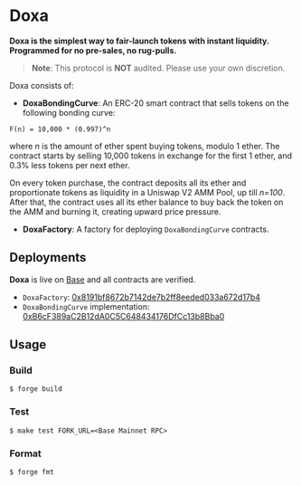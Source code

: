 # Doxa

**Doxa is the simplest way to fair-launch tokens with instant liquidity. Programmed for no pre-sales, no rug-pulls.**

> **Note**: This protocol is **NOT** audited. Please use your own discretion.

Doxa consists of:

- **DoxaBondingCurve**: An ERC-20 smart contract that sells tokens on the following bonding curve:

```
F(n) = 10,000 * (0.997)^n
```

where _n_ is the amount of ether spent buying tokens, modulo 1 ether. The contract starts by selling 10,000 tokens in exchange for the first 1 ether, and 0.3% less tokens per next ether.

On every token purchase, the contract deposits all its ether and proportionate tokens as liquidity in a Uniswap V2 AMM Pool,
up till _n=100_. After that, the contract uses all its ether balance to buy back the token on the AMM and burning it, creating
upward price pressure.

- **DoxaFactory**: A factory for deploying `DoxaBondingCurve` contracts.

## Deployments

**Doxa** is live on [Base](https://basescan.org/) and all contracts are verified.

- `DoxaFactory`: [0x8191bf8672b7142de7b2ff8eeded033a672d17b4](https://basescan.org/address/0x8191bf8672b7142de7b2ff8eeded033a672d17b4)
- `DoxaBondingCurve` implementation: [0xB6cF389aC2B12dA0C5C648434176DfCc13b8Bba0](https://basescan.org/address/0xB6cF389aC2B12dA0C5C648434176DfCc13b8Bba0)

## Usage

### Build

```shell
$ forge build
```

### Test

```shell
$ make test FORK_URL=<Base Mainnet RPC>
```

### Format

```shell
$ forge fmt
```
